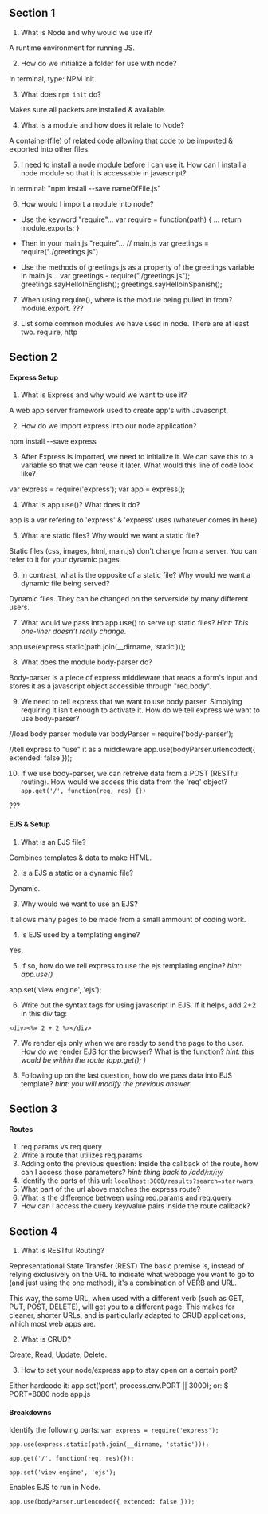 ## Section 1

1. What is Node and why would we use it?

A runtime environment for running JS.

2. How do we initialize a folder for use with node?

In terminal, type: NPM init.

3. What does `npm init` do?

Makes sure all packets are installed & available.

4. What is a module and how does it relate to Node?

A container(file) of related code allowing that code to be imported & exported into other files.

5. I need to install a node module before I can use it. How can I install a node module so that it is accessable in javascript?

In terminal: "npm install --save nameOfFile.js"

6. How would I import a module into node?
- Use the keyword "require"...
		var require = function(path) {
		...
		return module.exports;
}

- Then in your main.js "require"...
		// main.js
		var greetings = require("./greetings.js")

- Use the methods of greetings.js as a property of the greetings variable in main.js...
		var greetings - require("./greetings.js");
		greetings.sayHelloInEnglish();
		greetings.sayHelloInSpanish();

7. When using require(), where is the module being pulled in from?
module.export. ???

8. List some common modules we have used in node. There are at least two.
require, http

## Section 2

#### Express Setup
1. What is Express and why would we want to use it?

A web app server framework used to create app's with Javascript.

2. How do we import express into our node application?

npm install --save express

3. After Express is imported, we need to initialize it. We can save this to a variable so that we can reuse it later. What would this line of code look like?

var express = require('express');
var app = express();

4. What is app.use()? What does it do?

app is a var refering to 'express' & 'express' uses (whatever comes in here)

5. What are static files? Why would we want a static file?

Static files (css, images, html, main.js) don't change from a server. You can refer to it for your dynamic pages.

6. In contrast, what is the opposite of a static file? Why would we want a dynamic file being served?

Dynamic files. They can be changed on the serverside by many different users.

7. What would we pass into app.use() to serve up static files?
*Hint: This one-liner doesn't really change.*

app.use(express.static(path.join(__dirname, ‘static’)));

8. What does the module body-parser do?

Body-parser is a piece of express middleware that reads a form's input and stores it as a javascript object accessible through
"req.body".

9. We need to tell express that we want to use body parser. Simplying requiring it isn't enough to activate it. How do we tell express we want to use body-parser?

//load body parser module
var bodyParser = require('body-parser');

//tell express to "use" it as a middleware
app.use(bodyParser.urlencoded({ extended: false }));

10. If we use body-parser, we can retreive data from a POST (RESTful routing). How would we access this data from the 'req' object? `app.get('/', function(req, res) {})`

???

#### EJS & Setup
1. What is an EJS file?

Combines templates & data to make HTML.

2. Is a EJS a static or a dynamic file?

Dynamic.

3. Why would we want to use an EJS?

It allows many pages to be made from a small ammount of coding work.

4. Is EJS used by a templating engine?

Yes.

5. If so, how do we tell express to use the ejs templating engine? *hint: app.use()*

app.set('view engine', 'ejs');

6. Write out the syntax tags for using javascript in EJS. If it helps, add 2+2 in this div tag:

`<div><%= 2 + 2 %></div>`


7. We render ejs only when we are ready to send the page to the user. How do we render EJS for the browser? What is the function? *hint: this would be within the route (app.get(); )*



8. Following up on the last question, how do we pass data into EJS template? *hint: you will modify the previous answer*

## Section 3

#### Routes
1. req params vs req query
2. Write a route that utilizes req.params
3. Adding onto the previous question: Inside the callback of the route, how can I access those parameters? *hint: thing back to /add/:x/:y/*
4. Identify the parts of this url: `localhost:3000/results?search=star+wars`
5. What part of the url above matches the express route?
6. What is the difference between using req.params and req.query
7. How can I access the query key/value pairs inside the route callback?



## Section 4

1. What is RESTful Routing?

Representational State Transfer (REST)
The basic premise is, instead of relying exclusively on the URL to indicate what webpage you want to go to (and just using the one method), it's a combination of VERB and URL.

This way, the same URL, when used with a different verb (such as GET, PUT, POST, DELETE), will get you to a different page. This makes for cleaner, shorter URLs, and is particularly adapted to CRUD applications, which most web apps are.

2. What is CRUD?

Create, Read, Update, Delete.

3. How to set your node/express app to stay open on a certain port?

Either hardcode it: app.set('port', process.env.PORT || 3000);
or: $ PORT=8080 node app.js

#### Breakdowns
Identify the following parts:
`var express = require('express');`


`app.use(express.static(path.join(__dirname, 'static')));`

`app.get('/', function(req, res){});`

`app.set('view engine', 'ejs');`

Enables EJS to run in Node.

`app.use(bodyParser.urlencoded({ extended: false }));`

